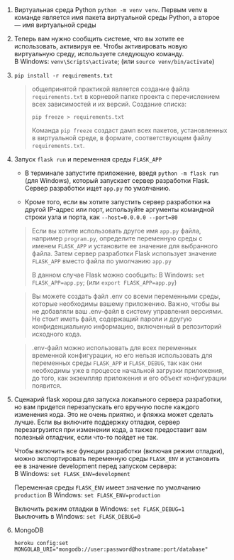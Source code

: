 ## 
1. Виртуальная среда Python `python -m venv venv`. Первым venv в команде является имя пакета виртуальной среды Python, а второе — имя виртуальной среды
2. Теперь вам нужно сообщить системе, что вы хотите ее использовать, активируя ее. Чтобы активировать новую виртуальную среду, используете следующую команду.   
В Windows: `venv\Scripts\activate`; (или `source venv/bin/activate`)
3. `pip install -r requirements.txt`

    > общепринятой практикой является создание файла `requirements.txt` в корневой папке проекта с перечислением всех зависимостей и их версий. Создание списка:
    >
    > `pip freeze > requirements.txt`
    >
    > Команда `pip freeze` создаст дамп всех пакетов, установленных в виртуальной среде, в формате, соответствующем файлу `requirements.txt`. 

4. Запуск `flask run` и переменная среды `FLASK_APP`

    * В терминале запустите приложение, введя `python -m flask run` (для Windows), который запускает сервер разработки Flask. Сервер разработки ищет `app.py` по умолчанию. 
    
    * Кроме того, если вы хотите запустить сервер разработки на другой IP-адрес или порт, используйте аргументы командной строки узла и порта, как `--host=0.0.0.0 --port=80`
    
    > Если вы хотите использовать другое имя `app.py` файла, например `program.py`, определите переменную среды с именем `FLASK_APP` и установите ее значение для выбранного файла. Затем сервер разработки Flask использует значение `FLASK_APP` вместо файла по умолчанию `app.py`
    >
    > В данном случае Flask можно сообщить:
    > В Windows: `set FLASK_APP=app.py`; (или `export FLASK_APP=app.py`)

    > Вы можете создать файл .env со всеми переменными среды, которые необходимы вашему приложению. Важно, чтобы вы не добавляли ваш .env-файл в систему управления версиями. Не стоит иметь файл, содержащий пароли и другую конфиденциальную информацию, включенный в репозиторий исходного кода.

    > .env-файл можно использовать для всех переменных временной конфигурации, но его нельзя использовать для переменных среды `FLASK_APP` и `FLASK_DEBUG`, так как они необходимы уже в процессе начальной загрузки приложения, до того, как экземпляр приложения и его объект конфигурации появится.

5. Сценарий flask хорош для запуска локального сервера разработки, но вам придется перезапускать его вручную после каждого изменения кода. Это не очень приятно, и фляжка может сделать лучше. Если вы включите поддержку отладки, сервер перезагрузится при изменении кода, а также предоставит вам полезный отладчик, если что-то пойдет не так. 

    Чтобы включить все функции разработки (включая режим отладки), можно экспортировать переменную среды `FLASK_ENV` и установить ее в значение development перед запуском сервера:    
    В Windows: `set FLASK_ENV=development`

    Переменная среды `FLASK_ENV` имеет значение по умолчанию `production`
    В Windows: `set FLASK_ENV=production`

    Включить режим отладки в Windows: `set FLASK_DEBUG=1`    
    Выключить в Windows: `set FLASK_DEBUG=0`

6. MongoDB

    `heroku config:set MONGOLAB_URI="mongodb://user:password@hostname:port/database"`
